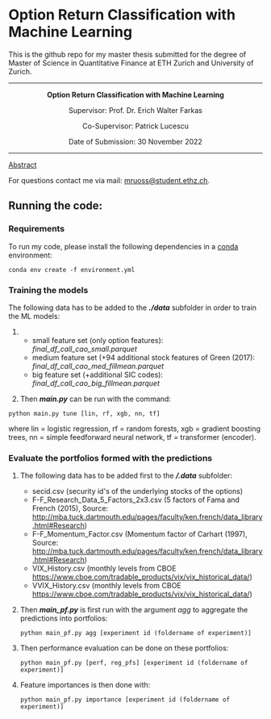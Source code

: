 # Option Return Classification with Machine Learning

This is the github repo for my master thesis submitted for the degree of Master of Science in Quantitative Finance at ETH Zurich and University of Zurich.

---

<center> 

<b>Option Return Classification with Machine Learning</b>

Supervisor: Prof. Dr. Erich Walter Farkas

Co-Supervisor: Patrick Lucescu

Date of Submission: 30 November 2022

</center>

---

[Abstract](./abstract.pdf)

For questions contact me via mail: mruoss@student.ethz.ch.

<!-- --- -->
## Running the code:
<!-- --- -->

### Requirements
To run my code, please install the following dependencies in a [conda](https://docs.conda.io/projects/conda/en/latest/user-guide/install/download.html) environment:

```
conda env create -f environment.yml
```

### Training the models

The following data has to be added to the ***./data*** subfolder in order to train the ML models:

1.
    - small feature set (only option features): *final_df_call_cao_small.parquet*
    - medium feature set (+94 additional stock features of Green (2017): *final_df_call_cao_med_fillmean.parquet*
    - big feature set (+additional SIC codes): *final_df_call_cao_big_fillmean.parquet*

2. Then ***main.py*** can be run with the command:

```
python main.py tune [lin, rf, xgb, nn, tf]
```

where lin = logistic regression, rf = random forests, xgb = gradient boosting trees, nn = simple feedforward neural network, tf = transformer (encoder).

<!-- --- -->
### Evaluate the portfolios formed with the predictions

1. The following data has to be added first to the ***/.data*** subfolder:

    - secid.csv (security id's of the underlying stocks of the options)
    - F-F_Research_Data_5_Factors_2x3.csv (5 factors of Fama and French (2015), Source: http://mba.tuck.dartmouth.edu/pages/faculty/ken.french/data_library.html#Research)
    - F-F_Momentum_Factor.csv (Momentum factor of Carhart (1997), Source: http://mba.tuck.dartmouth.edu/pages/faculty/ken.french/data_library.html#Research)
    - VIX_History.csv (monthly levels from CBOE https://www.cboe.com/tradable_products/vix/vix_historical_data/)
    - VVIX_History.csv (monthly levels from CBOE https://www.cboe.com/tradable_products/vix/vix_historical_data/)

2. Then ***main_pf.py*** is first run with the argument *agg* to aggregate the predictions into portfolios:
    ```
    python main_pf.py agg [experiment id (foldername of experiment)]
    ```
3. Then performance evaluation can be done on these portfolios:

    ```
    python main_pf.py [perf, reg_pfs] [experiment id (foldername of experiment)]
    ```

4. Feature importances is then done with:

    ```
    python main_pf.py importance [experiment id (foldername of experiment)]
    ```
